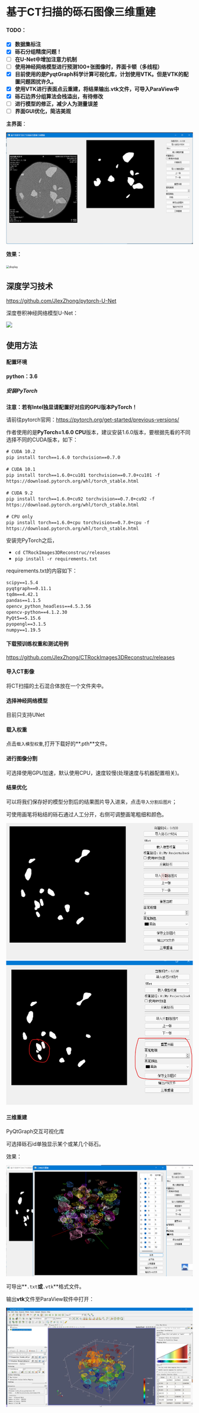 # 基于CT扫描的砾石图像三维重建

#### TODO：

- [x] **数据集标注**
- [x] **砾石分组精度问题！**
- [ ] **在U-Net中增加注意力机制**
- [ ] **使用神经网络模型进行预测100+张图像时，界面卡顿（多线程）**
- [x] **目前使用的是PyqtGraph科学计算可视化库，计划使用VTK。但是VTK的配置问题困扰许久。**
- [x] **使用VTK进行表面点云重建，将结果输出.vtk文件，可导入ParaView中**
- [x] **砾石边界分组算法会栈溢出，有待修改**
- [ ] **进行模型的修正，减少人为测量误差**
- [ ] **界面GUI优化，简洁美观**

**主界面**：

<img src="README.assets/image-20220118171145158.png" alt="image-20220118171145158" style="zoom: 50%;" />

**效果：**

<img src="README.assets/display.gif" alt="display" style="zoom: 50%;" />

## 深度学习技术

https://github.com/JlexZhong/pytorch-U-Net

深度卷积神经网络模型U-Net：

![](https://img-blog.csdnimg.cn/img_convert/f9d4d74fb52dd145e95f56a8a04cf265.png)

## 使用方法

#### 配置环境

**python：3.6**

##### 安装PyTorch

**注意：若有Intel独显请配置好对应的GPU版本PyTorch！**

请前往pytorch官网：https://pytorch.org/get-started/previous-versions/ 

作者使用的是**PyTorch=1.6.0 CPU**版本，建议安装1.6.0版本，要根据先看的不同选择不同的CUDA版本，如下：

```
# CUDA 10.2
pip install torch==1.6.0 torchvision==0.7.0

# CUDA 10.1
pip install torch==1.6.0+cu101 torchvision==0.7.0+cu101 -f https://download.pytorch.org/whl/torch_stable.html

# CUDA 9.2
pip install torch==1.6.0+cu92 torchvision==0.7.0+cu92 -f https://download.pytorch.org/whl/torch_stable.html

# CPU only
pip install torch==1.6.0+cpu torchvision==0.7.0+cpu -f https://download.pytorch.org/whl/torch_stable.html
```

安装完PyTorch之后，

- `cd CTRockImages3DReconstruc/releases`
- `pip install -r requirements.txt`

requirements.txt的内容如下：

```
scipy==1.5.4
pyqtgraph==0.11.1
tqdm==4.42.1
pandas==1.1.5
opencv_python_headless==4.5.3.56
opencv-python==4.1.2.30
PyQt5==5.15.6
pyopengl==3.1.5
numpy==1.19.5
```

#### 下载预训练权重和测试用例

https://github.com/JlexZhong/CTRockImages3DReconstruc/releases

#### 导入CT影像

将CT扫描的土石混合体放在一个文件夹中。

#### 选择神经网络模型

目前只支持UNet

#### 载入权重

点击`载入模型权重`,打开下载好的**.pth**文件。

#### 进行图像分割

可选择使用GPU加速，默认使用CPU，速度较慢(处理速度与机器配置相关)。

#### 结果优化

可以将我们保存好的模型分割后的结果图片导入进来，点击`导入分割后图片`；

可使用画笔将粘结的砾石通过人工分开，右侧可调整画笔粗细和颜色。

<img src="README.assets/image-20220118192928686.png" alt="image-20220118192928686" style="zoom:80%;" />

<img src="README.assets/image-20220118193013517.png" alt="image-20220118193013517" style="zoom:80%;" />

#### 三维重建

 PyQtGraph交互可视化库

可选择砾石id单独显示某个或某几个砾石。

效果：

![image-20220122162518056](README.assets/image-20220122162518056.png)

可导出**`.txt`**或**`.vtk`**格式文件。

输出**vtk**文件至ParaView软件中打开：

![img](README.assets/R$NN$QYT3X`I5UV[V80YIL.jpg)
